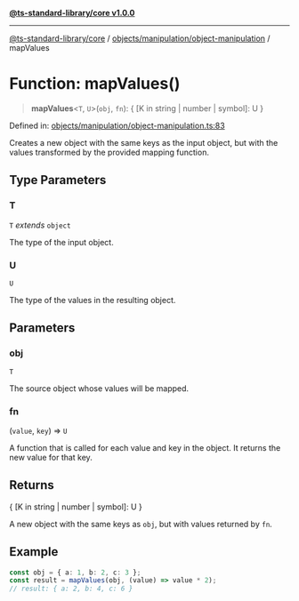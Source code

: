 [**@ts-standard-library/core v1.0.0**](../../../../README.md)

***

[@ts-standard-library/core](../../../../modules.md) / [objects/manipulation/object-manipulation](../README.md) / mapValues

# Function: mapValues()

> **mapValues**\<`T`, `U`\>(`obj`, `fn`): \{ \[K in string \| number \| symbol\]: U \}

Defined in: [objects/manipulation/object-manipulation.ts:83](https://github.com/gabaudette/ts-stdlib/blob/ea80ba1db09c741e99f8cb19e94e5a29b81b623b/packages/core/src/objects/manipulation/object-manipulation.ts#L83)

Creates a new object with the same keys as the input object, but with the values transformed by the provided mapping function.

## Type Parameters

### T

`T` *extends* `object`

The type of the input object.

### U

`U`

The type of the values in the resulting object.

## Parameters

### obj

`T`

The source object whose values will be mapped.

### fn

(`value`, `key`) => `U`

A function that is called for each value and key in the object. It returns the new value for that key.

## Returns

\{ \[K in string \| number \| symbol\]: U \}

A new object with the same keys as `obj`, but with values returned by `fn`.

## Example

```typescript
const obj = { a: 1, b: 2, c: 3 };
const result = mapValues(obj, (value) => value * 2);
// result: { a: 2, b: 4, c: 6 }
```
